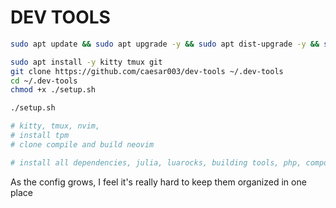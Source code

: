 # DEV TOOLS

```sh
sudo apt update && sudo apt upgrade -y && sudo apt dist-upgrade -y && sudo apt autoremove -y

sudo apt install -y kitty tmux git
git clone https://github.com/caesar003/dev-tools ~/.dev-tools
cd ~/.dev-tools
chmod +x ./setup.sh

./setup.sh

# kitty, tmux, nvim,
# install tpm
# clone compile and build neovim

# install all dependencies, julia, luarocks, building tools, php, composer, python, nodejs


```

As the config grows, I feel it's really hard to keep them organized in one place
